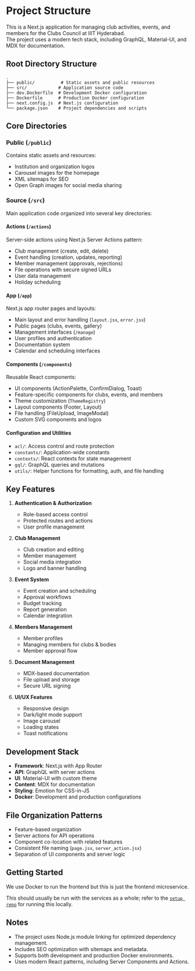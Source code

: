 # Project Structure

This is a Next.js application for managing club activities, events, and members for the Clubs Council at IIIT Hyderabad. \
The project uses a modern tech stack, including GraphQL, Material-UI, and MDX for documentation.

## Root Directory Structure

```
.
├── public/          # Static assets and public resources
├── src/            # Application source code
├── dev.Dockerfile  # Development Docker configuration
├── Dockerfile      # Production Docker configuration
├── next.config.js  # Next.js configuration
└── package.json    # Project dependencies and scripts
```

## Core Directories

### Public (`/public`)
Contains static assets and resources:
- Institution and organization logos
- Carousel images for the homepage
- XML sitemaps for SEO
- Open Graph images for social media sharing

### Source (`/src`)
Main application code organized into several key directories:

#### Actions (`/actions`)
Server-side actions using Next.js Server Actions pattern:
- Club management (create, edit, delete)
- Event handling (creation, updates, reporting)
- Member management (approvals, rejections)
- File operations with secure signed URLs
- User data management
- Holiday scheduling

#### App (`/app`)
Next.js app router pages and layouts:
- Main layout and error handling (`layout.jsx`, `error.jsx`)
- Public pages (clubs, events, gallery)
- Management interfaces (`/manage`)
- User profiles and authentication
- Documentation system
- Calendar and scheduling interfaces

#### Components (`/components`)
Reusable React components:
- UI components (ActionPalette, ConfirmDialog, Toast)
- Feature-specific components for clubs, events, and members
- Theme customization (`ThemeRegistry`)
- Layout components (Footer, Layout)
- File handling (FileUpload, ImageModal)
- Custom SVG components and logos

#### Configuration and Utilities
- `acl/`: Access control and route protection
- `constants/`: Application-wide constants
- `contexts/`: React contexts for state management
- `gql/`: GraphQL queries and mutations
- `utils/`: Helper functions for formatting, auth, and file handling

## Key Features

1. **Authentication & Authorization**
   - Role-based access control
   - Protected routes and actions
   - User profile management

1. **Club Management**
   - Club creation and editing
   - Member management
   - Social media integration
   - Logo and banner handling

1. **Event System**
   - Event creation and scheduling
   - Approval workflows
   - Budget tracking
   - Report generation
   - Calendar integration

1. **Members Management**
   - Member profiles
   - Managing members for clubs & bodies
   - Member approval flow

1. **Document Management**
   - MDX-based documentation
   - File upload and storage
   - Secure URL signing

1. **UI/UX Features**
   - Responsive design
   - Dark/light mode support
   - Image carousel
   - Loading states
   - Toast notifications

## Development Stack

- **Framework**: Next.js with App Router
- **API**: GraphQL with server actions
- **UI**: Material-UI with custom theme
- **Content**: MDX for documentation
- **Styling**: Emotion for CSS-in-JS
- **Docker**: Development and production configurations

## File Organization Patterns

- Feature-based organization
- Server actions for API operations
- Component co-location with related features
- Consistent file naming (`page.jsx`, `server_action.jsx`)
- Separation of UI components and server logic

## Getting Started

We use Docker to run the frontend but this is just the frontend microservice.

This should usually be run with the services as a whole; refer to the [`setup repo`](https://github.com/Clubs-Council-IIITH/setup) for running this locally.

## Notes

- The project uses Node.js module linking for optimized dependency management.
- Includes SEO optimization with sitemaps and metadata.
- Supports both development and production Docker environments.
- Uses modern React patterns, including Server Components and Actions.
